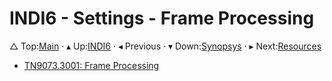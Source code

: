 # INDI6 - Settings - Frame Processing

&bigtriangleup; Top:[Main](../root/Main.md) &CenterDot; &blacktriangle; Up:[INDI6](../INDI6.md) &CenterDot; &blacktriangleleft; Previous &CenterDot; &blacktriangledown; Down:[Synopsys](./TN9073.0001-Synopsys.md) &CenterDot; &blacktriangleright; Next:[Resources](../1000/Resources.md) 



* [TN9073.3001: Frame Processing](TN9073.3001-FrameProcessing.md)

